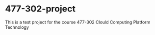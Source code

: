 # 477-302-project
This is a test project for the course 477-302 Clould Computing Platform Technology
